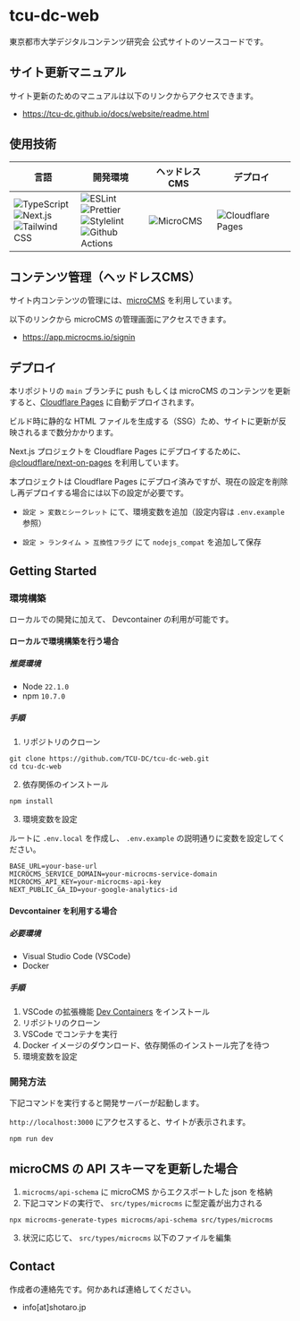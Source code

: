 # tcu-dc-web

東京都市大学デジタルコンテンツ研究会 公式サイトのソースコードです。

## サイト更新マニュアル

サイト更新のためのマニュアルは以下のリンクからアクセスできます。

- https://tcu-dc.github.io/docs/website/readme.html

## 使用技術

| 言語 | 開発環境 | ヘッドレスCMS | デプロイ |
| - | - | - | - |
| ![TypeScript](https://img.shields.io/badge/TypeScript-007ACC?style=for-the-badge&logo=typescript&logoColor=white)<br>![Next.js](https://img.shields.io/badge/next%20js-000000?style=for-the-badge&logo=nextdotjs&logoColor=white)<br>![Tailwind CSS](https://img.shields.io/badge/Tailwind_CSS-38B2AC?style=for-the-badge&logo=tailwind-css&logoColor=white) | ![ESLint](https://img.shields.io/badge/eslint-3A33D1?style=for-the-badge&logo=eslint&logoColor=white)<br>![Prettier](https://img.shields.io/badge/prettier-1A2C34?style=for-the-badge&logo=prettier&logoColor=F7BA3E)<br>![Stylelint](https://img.shields.io/badge/stylelint-000?style=for-the-badge&logo=stylelint&logoColor=white)<br>![Github Actions](https://img.shields.io/badge/GitHub_Actions-2088FF?style=for-the-badge&logo=github-actions&logoColor=white) | ![MicroCMS](https://img.shields.io/badge/microcms-000000?style=for-the-badge) | ![Cloudflare Pages](https://img.shields.io/badge/Cloudflare%20Pages-F38020?style=for-the-badge&logo=Cloudflare%20Pages&logoColor=white) |

## コンテンツ管理（ヘッドレスCMS）

サイト内コンテンツの管理には、[microCMS](https://microcms.io/) を利用しています。

以下のリンクから microCMS の管理画面にアクセスできます。

- https://app.microcms.io/signin

## デプロイ

本リポジトリの `main` ブランチに push もしくは microCMS のコンテンツを更新すると、[Cloudflare Pages](https://pages.cloudflare.com/) に自動デプロイされます。

ビルド時に静的な HTML ファイルを生成する（SSG）ため、サイトに更新が反映されるまで数分かかります。

Next.js プロジェクトを Cloudflare Pages にデプロイするために、[@cloudflare/next-on-pages](https://github.com/cloudflare/next-on-pages) を利用しています。

本プロジェクトは Cloudflare Pages にデプロイ済みですが、現在の設定を削除し再デプロイする場合には以下の設定が必要です。

- `設定 > 変数とシークレット` にて、環境変数を追加（設定内容は `.env.example` 参照）

- `設定 > ランタイム > 互換性フラグ` にて `nodejs_compat` を追加して保存

## Getting Started

### 環境構築

ローカルでの開発に加えて、 Devcontainer の利用が可能です。

#### ローカルで環境構築を行う場合

##### 推奨環境

- Node `22.1.0`
- npm `10.7.0`

##### 手順

1. リポジトリのクローン

```
git clone https://github.com/TCU-DC/tcu-dc-web.git
cd tcu-dc-web
```

2. 依存関係のインストール

```
npm install
```

3. 環境変数を設定

ルートに `.env.local` を作成し、 `.env.example` の説明通りに変数を設定してください。

```
BASE_URL=your-base-url
MICROCMS_SERVICE_DOMAIN=your-microcms-service-domain
MICROCMS_API_KEY=your-microcms-api-key
NEXT_PUBLIC_GA_ID=your-google-analytics-id
```

#### Devcontainer を利用する場合

##### 必要環境

- Visual Studio Code (VSCode) 
- Docker

##### 手順

1. VSCode の拡張機能 [Dev Containers](vscode:extension/ms-vscode-remote.remote-containers) をインストール
2. リポジトリのクローン
3. VSCode でコンテナを実行
4. Docker イメージのダウンロード、依存関係のインストール完了を待つ
5. 環境変数を設定

### 開発方法

下記コマンドを実行すると開発サーバーが起動します。

 `http://localhost:3000` にアクセスすると、サイトが表示されます。

```
npm run dev
```

## microCMS の API スキーマを更新した場合


1. `microcms/api-schema` に microCMS からエクスポートした json を格納
2. 下記コマンドの実行で、 `src/types/microcms` に型定義が出力される

```
npx microcms-generate-types microcms/api-schema src/types/microcms
```

3. 状況に応じて、 `src/types/microcms` 以下のファイルを編集

## Contact

作成者の連絡先です。何かあれば連絡してください。

- info[at]shotaro.jp
